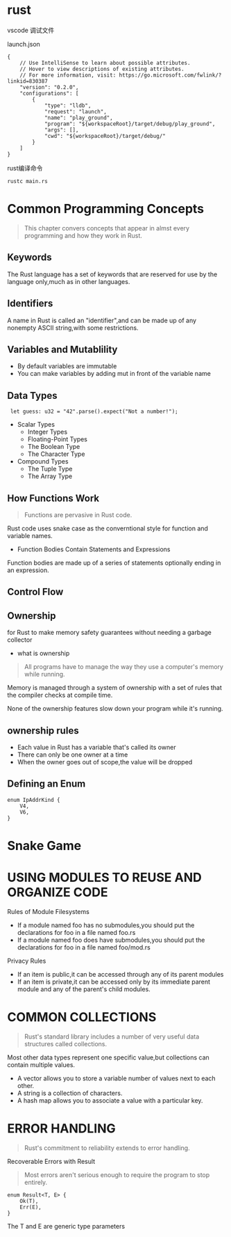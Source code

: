# rust

vscode 调试文件

launch.json

```
{
    // Use IntelliSense to learn about possible attributes.
    // Hover to view descriptions of existing attributes.
    // For more information, visit: https://go.microsoft.com/fwlink/?linkid=830387
    "version": "0.2.0",
    "configurations": [
        {
            "type": "lldb",
            "request": "launch",
            "name": "play_ground",
            "program": "${workspaceRoot}/target/debug/play_ground",
            "args": [],
            "cwd": "${workspaceRoot}/target/debug/"
        }
    ]
}
```

rust编译命令 

    rustc main.rs

# Common Programming Concepts
> This chapter convers concepts that appear in almst every programming and how they work in Rust.

## Keywords

The Rust language has a set of keywords that are reserved for use by the language only,much as in other languages.

## Identifiers

A name in Rust is called an "identifier",and can be made up of any nonempty ASCII string,with some restrictions.

## Variables and Mutablility

- By default variables are immutable
- You can make variables by adding mut in front of the variable name

## Data Types

     let guess: u32 = "42".parse().expect("Not a number!");
     
- Scalar Types
    - Integer Types
    - Floating-Point Types
    - The Boolean Type
    - The Character Type
- Compound Types
    - The Tuple Type
    - The Array Type
 
## How Functions Work 
> Functions are pervasive in Rust code.

Rust code uses snake case as the converntional style for function and variable names.

- Function Bodies Contain Statements and Expressions

Function bodies are made up of a series of statements optionally ending in an expression.

## Control Flow


## Ownership

for Rust to make memory safety guarantees without needing a garbage collector

- what is ownership
>All programs have to manage the way they use a computer's memory while running. 

Memory is managed through a system of ownership with a set of rules that the compiler checks at compile time. 

None of the ownership features slow down your program while it's running.

## ownership rules

- Each value in Rust has a variable that's called its owner
- There can only be one owner at a time
- When the owner goes out of scope,the value will be dropped

## Defining an Enum

    enum IpAddrKind {
        V4,
        V6,
    }

# Snake Game

# USING MODULES TO REUSE AND ORGANIZE CODE

Rules of Module Filesystems

- If a module named foo has no submodules,you should put the declarations for foo in a file named foo.rs
- If a module named foo does have submodules,you should put the declarations for foo in a file named foo/mod.rs

Privacy Rules

- If an item is public,it can be accessed through any of its parent modules
- If an item is private,it can be accessed only by its immediate parent module and any of the parent's child modules.

# COMMON COLLECTIONS
> Rust's standard library includes a number of very useful data structures called collections.

Most other data types represent one specific value,but collections can contain multiple values.

- A vector allows you to store a variable number of values next to each other.
- A string is a collection of characters.
- A hash map allows you to associate a value with a particular key.

# ERROR HANDLING
> Rust's commitment to reliability extends to error handling.

Recoverable Errors with Result
> Most errors aren't serious enough to require the program to stop entirely.

    enum Result<T, E> {
        Ok(T),
        Err(E),
    }
    
 The T and E are generic type parameters